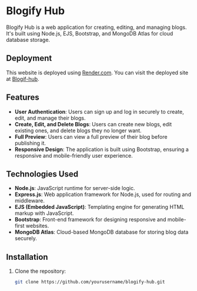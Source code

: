 # Blogify Hub

Blogify Hub is a web application for creating, editing, and managing blogs. It's built using Node.js, EJS, Bootstrap, and MongoDB Atlas for cloud database storage.

## Deployment 

This website is deployed using [Render.com](https://render.com/).
You can visit the deployed site at [Blogif-hub](https://blogify-hub-eocs.onrender.com).

## Features

- **User Authentication**: Users can sign up and log in securely to create, edit, and manage their blogs.
- **Create, Edit, and Delete Blogs**: Users can create new blogs, edit existing ones, and delete blogs they no longer want.
- **Full Preview**: Users can view a full preview of their blog before publishing it.
- **Responsive Design**: The application is built using Bootstrap, ensuring a responsive and mobile-friendly user experience.

## Technologies Used

- **Node.js**: JavaScript runtime for server-side logic.
- **Express.js**: Web application framework for Node.js, used for routing and middleware.
- **EJS (Embedded JavaScript)**: Templating engine for generating HTML markup with JavaScript.
- **Bootstrap**: Front-end framework for designing responsive and mobile-first websites.
- **MongoDB Atlas**: Cloud-based MongoDB database for storing blog data securely.

## Installation

1. Clone the repository:

   ```bash
   git clone https://github.com/yourusername/blogify-hub.git
